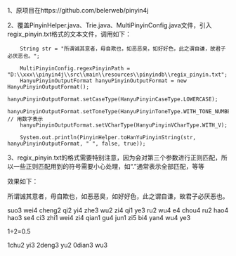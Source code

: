1、原项目在https://github.com/belerweb/pinyin4j

2、覆盖PinyinHelper.java、Trie.java、MultiPinyinConfig.java文件，引入regix_pinyin.txt格式的文本文件，调用如下：
    

		String str = "所谓诚其意者，毋自欺也，如恶恶臭，如好好色，此之谓自谦，故君子必厌恶也。";
		
		MultiPinyinConfig.regexPinyinPath = "D:\\xxx\\pinyin4j\\src\\main\\resources\\pinyindb\\regix_pinyin.txt";
		HanyuPinyinOutputFormat hanyuPinyinOutputFormat = new HanyuPinyinOutputFormat();
		hanyuPinyinOutputFormat.setCaseType(HanyuPinyinCaseType.LOWERCASE);
		hanyuPinyinOutputFormat.setToneType(HanyuPinyinToneType.WITH_TONE_NUMBER); // 用数字表示
		hanyuPinyinOutputFormat.setVCharType(HanyuPinyinVCharType.WITH_V);

		System.out.println(PinyinHelper.toHanYuPinyinString(str, hanyuPinyinOutputFormat, " ", false, true));

3、regix_pinyin.txt的格式需要特别注意，因为会对第三个参数进行正则匹配，所以一些正则匹配用到的符号需要小心处理，如“.”通常表示全部匹配，等等

效果如下：

所谓诚其意者，毋自欺也，如恶恶臭，如好好色，此之谓自谦，故君子必厌恶也。

suo3 wei4 cheng2 qi2 yi4 zhe3 wu2 zi4 qi1 ye3 ru2 wu4 e4 chou4 ru2 hao4 hao3 se4 ci3 zhi1 wei4 zi4 qian1 gu4 jun1 zi5 bi4 yan4 wu4 ye3 

1÷2=0.5

1chu2 yi3 2deng3 yu2 0dian3 wu3 

